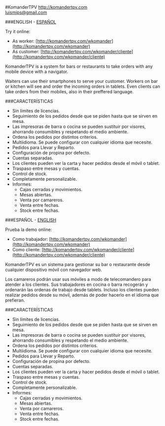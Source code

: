 #KomanderTPV
http://komandertpv.com<br/>
luismips@gmail.com

###ENGLISH - [ESPAÑOL](#espaol---english)

Try it online:
- As worker: [http://komandertpv.com/wkomander](http://komandertpv.com/wkomander)
- As customer: [http://komandertpv.com/wkomander/cliente](http://komandertpv.com/wkomander/cliente)

KomanderTPV is a system for bars or restaurants to take orders with any mobile device with a navigator. 

Waiters can use their smartphones to serve your customer. Workers on bar or kitchen will see and order the incoming orders in tablets. Even clients can take orders from their mobiles, also in their preffered language.


###CARACTERÍSTICAS

- Sin límites de licencias.
- Seguimiento de los pedidos desde que se piden hasta que se sirven en mesa.
- Las impresoras de barra o cocina se pueden sustituir por visores, ahorrando consumibles y respetando el medio 
ambiente.
- Ordena los pedidos por distintos criterios.
- Multiidioma. Se puede configurar con cualquier idioma que necesite. 
- Pedidos para Llevar y Reparto.
- Configuración de propina por defecto.
- Cuentas separadas.
- Los clientes pueden ver la carta y  hacer pedidos desde el móvil o tablet.
- Traspaso entre mesas y cuentas.
- Control de stock.
- Completamente personalizable.
- Informes:
  - Cajas cerradas y movimientos.
  - Mesas abiertas.
  - Venta por camareros.
  - Venta entre fechas.
  - Stock entre fechas.


###ESPAÑOL - [ENGLISH](#english---espaol)

Prueba la demo online:
- Como trabajador: [http://komandertpv.com/wkomander](http://komandertpv.com/wkomander)
- Como cliente: [http://komandertpv.com/wkomander/cliente](http://komandertpv.com/wkomander/cliente)

KomanderTPV es un sistema para gestionar su bar o restaurante desde cualquier dispositivo móvil con navegador web. 

Los camareros podrán usar sus móviles a modo de telecomandero para atender a los clientes. Sus trabajadores en cocina o barra recogerán y ordenarán las ordenas de trabajo desde tablets. Incluso los clientes pueden realizar pedidos desde su móvil, además de poder hacerlo en el idioma que prefieran.


###CARACTERÍSTICAS

- Sin límites de licencias.
- Seguimiento de los pedidos desde que se piden hasta que se sirven en mesa.
- Las impresoras de barra o cocina se pueden sustituir por visores, ahorrando consumibles y respetando el medio 
ambiente.
- Ordena los pedidos por distintos criterios.
- Multiidioma. Se puede configurar con cualquier idioma que necesite. 
- Pedidos para Llevar y Reparto.
- Configuración de propina por defecto.
- Cuentas separadas.
- Los clientes pueden ver la carta y  hacer pedidos desde el móvil o tablet.
- Traspaso entre mesas y cuentas.
- Control de stock.
- Completamente personalizable.
- Informes:
  - Cajas cerradas y movimientos.
  - Mesas abiertas.
  - Venta por camareros.
  - Venta entre fechas.
  - Stock entre fechas.
